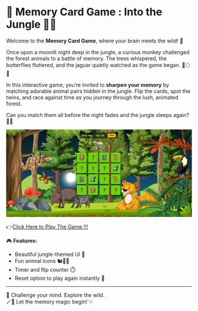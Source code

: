 # 🧠 Memory Card Game : Into the Jungle 🌴🦊

Welcome to the **Memory Card Game**, where your brain meets the wild! 🌟

Once upon a moonlit night deep in the jungle, a curious monkey challenged the forest animals to a battle of memory. The trees whispered, the butterflies fluttered, and the jaguar quietly watched as the game began. 🐒🌕🦋

In this interactive game, you’re invited to **sharpen your memory** by matching adorable animal pairs hidden in the jungle. Flip the cards, spot the twins, and race against time as you journey through the lush, animated forest.

Can you match them all before the night fades and the jungle sleeps again? 🌳✨

<p align="center">
  <img src="assets/game.png" width="700"/>
</p>



👉[Click Here to Play The Game !!!](https://rashadul-islam-code.github.io/Memory-Card-Game/) 


🎮 **Features:**
- Beautiful jungle-themed UI 🌲
- Fun animal icons 🐿️🦊🦜
- Timer and flip counter ⏱️
- Reset option to play again instantly 🔄

---

🧩 Challenge your mind. Explore the wild.  
🪄🧠 Let the memory magic begin! ✨
